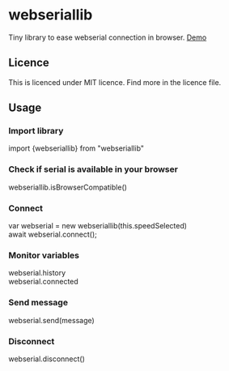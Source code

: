

# webseriallib
Tiny library to ease webserial connection in browser.
[Demo](https://www.wearewebtools.com/webserial)

## Licence
This is licenced under MIT licence. Find more in the licence file.

## Usage

### Import library
import {webseriallib} from "webseriallib"

### Check if serial is available in your browser
webseriallib.isBrowserCompatible()

### Connect
var webserial = new webseriallib(this.speedSelected)  
await webserial.connect();

### Monitor variables
webserial.history  
webserial.connected

### Send message
webserial.send(message)

### Disconnect
webserial.disconnect()
